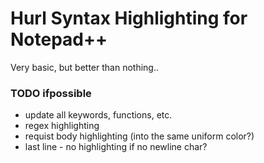 # Hurl Syntax Highlighting for Notepad++

Very basic, but better than nothing..

### TODO ifpossible

* update all keywords, functions, etc.
* regex highlighting
* requist body highlighting (into the same uniform color?)
* last line - no highlighting if no newline char?
